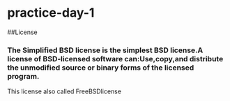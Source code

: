# practice-day-1
##License
### The Simplified BSD license is the simplest BSD license.A license of BSD-licensed software can:Use,copy,and distribute the unmodified source or binary forms of the licensed program.
This license also called FreeBSDlicense
